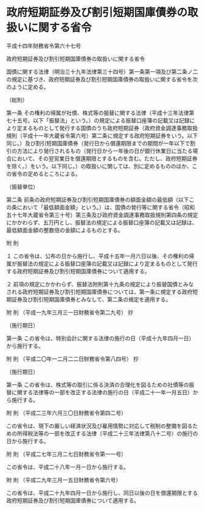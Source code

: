 # 政府短期証券及び割引短期国庫債券の取扱いに関する省令

平成十四年財務省令第六十七号

政府短期証券及び割引短期国庫債券の取扱いに関する省令

国債に関する法律（明治三十九年法律第三十四号）第一条第一項及び第二条ノ二の規定に基づき、政府短期証券及び割引短期国庫債券の取扱いに関する省令を次のように定める。

（総則）

第一条 その権利の帰属が社債、株式等の振替に関する法律（平成十三年法律第七十五号。以下「振替法」という。）の規定による振替口座簿の記載又は記録により定まるものとして発行する国債のうち政府短期証券（政府資金調達事務取扱規則（平成十一年大蔵省令第六号）第二条に規定する政府短期証券をいう。以下同じ。）及び割引短期国庫債券（発行日から償還期限までの期間が一年以下で割引の方法により発行されるもの（発行日から一年後の日が銀行休業日に当たる場合において、その翌営業日を償還期限とするものを含む。ただし、政府短期証券を除く。）をいう。以下同じ。）の取扱いに関しては、別に定めるもののほか、この省令の定めるところによる。

（振替単位）

第二条 前条の政府短期証券及び割引短期国庫債券の額面金額の最低額（以下この条において「最低額面金額」という。）は、国債の発行等に関する省令（昭和五十七年大蔵省令第三十号）第三条及び政府資金調達事務取扱規則第四条の規定にかかわらず、五万円とし、振替法の規定による振替口座簿の記載又は記録は、最低額面金額の整数倍の金額によるものとする。

附 則

１ この省令は、公布の日から施行し、平成十五年一月六日以後、その権利の帰属が振替法の規定による振替口座簿の記載又は記録により定まるものとして発行する政府短期証券及び割引短期国庫債券について適用する。

２ 前項の規定にかかわらず、振替法附則第十九条の規定により振替国債とみなされる政府短期証券及び割引短期国庫債券については、第一条に規定する政府短期証券及び割引短期国庫債券とみなして、第二条の規定を適用する。

附 則 （平成一九年三月三一日財務省令第二九号） 抄

（施行期日）

第一条 この省令は、特別会計に関する法律の施行の日（平成十九年四月一日）から施行する。

附 則 （平成二〇年一二月二二日財務省令第八四号） 抄

（施行期日）

第一条 この省令は、株式等の取引に係る決済の合理化を図るための社債等の振替に関する法律等の一部を改正する法律の施行の日（平成二十一年一月五日）から施行する。

附 則 （平成二三年六月三〇日財務省令第四二号）

この省令は、現下の厳しい経済状況及び雇用情勢に対応して税制の整備を図るための所得税法等の一部を改正する法律（平成二十三年法律第八十二号）の施行の日から施行する。

附 則 （平成二七年三月二七日財務省令第一一号）

この省令は、平成二十八年一月一日から施行する。

附 則 （平成二九年三月一五日財務省令第六号）

この省令は、平成二十九年四月一日から施行し、同日以後の日を償還期限とする政府短期証券及び割引短期国庫債券について適用する。
